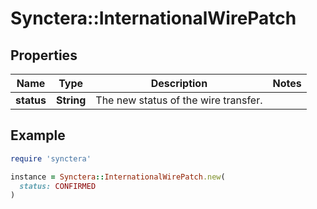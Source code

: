 # Synctera::InternationalWirePatch

## Properties

| Name | Type | Description | Notes |
| ---- | ---- | ----------- | ----- |
| **status** | **String** | The new status of the wire transfer. |  |

## Example

```ruby
require 'synctera'

instance = Synctera::InternationalWirePatch.new(
  status: CONFIRMED
)
```

